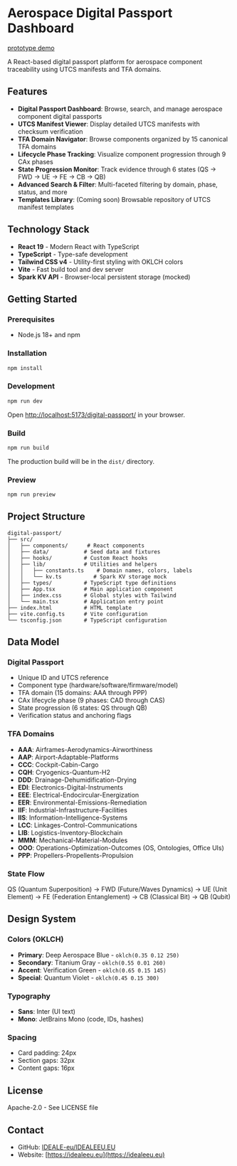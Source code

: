 # Aerospace Digital Passport Dashboard

[prototype demo](https://aerospace-digital-pa--Robbbo-T.github.app)

A React-based digital passport platform for aerospace component traceability using UTCS manifests and TFA domains.

## Features

- **Digital Passport Dashboard**: Browse, search, and manage aerospace component digital passports
- **UTCS Manifest Viewer**: Display detailed UTCS manifests with checksum verification
- **TFA Domain Navigator**: Browse components organized by 15 canonical TFA domains
- **Lifecycle Phase Tracking**: Visualize component progression through 9 CAx phases
- **State Progression Monitor**: Track evidence through 6 states (QS → FWD → UE → FE → CB → QB)
- **Advanced Search & Filter**: Multi-faceted filtering by domain, phase, status, and more
- **Templates Library**: (Coming soon) Browsable repository of UTCS manifest templates

## Technology Stack

- **React 19** - Modern React with TypeScript
- **TypeScript** - Type-safe development
- **Tailwind CSS v4** - Utility-first styling with OKLCH colors
- **Vite** - Fast build tool and dev server
- **Spark KV API** - Browser-local persistent storage (mocked)

## Getting Started

### Prerequisites

- Node.js 18+ and npm

### Installation

```bash
npm install
```

### Development

```bash
npm run dev
```

Open [http://localhost:5173/digital-passport/](http://localhost:5173/digital-passport/) in your browser.

### Build

```bash
npm run build
```

The production build will be in the `dist/` directory.

### Preview

```bash
npm run preview
```

## Project Structure

```
digital-passport/
├── src/
│   ├── components/      # React components
│   ├── data/           # Seed data and fixtures
│   ├── hooks/          # Custom React hooks
│   ├── lib/            # Utilities and helpers
│   │   ├── constants.ts    # Domain names, colors, labels
│   │   └── kv.ts          # Spark KV storage mock
│   ├── types/          # TypeScript type definitions
│   ├── App.tsx         # Main application component
│   ├── index.css       # Global styles with Tailwind
│   └── main.tsx        # Application entry point
├── index.html          # HTML template
├── vite.config.ts      # Vite configuration
└── tsconfig.json       # TypeScript configuration
```

## Data Model

### Digital Passport
- Unique ID and UTCS reference
- Component type (hardware/software/firmware/model)
- TFA domain (15 domains: AAA through PPP)
- CAx lifecycle phase (9 phases: CAD through CAS)
- State progression (6 states: QS through QB)
- Verification status and anchoring flags

### TFA Domains
- **AAA**: Airframes-Aerodynamics-Airworthiness
- **AAP**: Airport-Adaptable-Platforms
- **CCC**: Cockpit-Cabin-Cargo
- **CQH**: Cryogenics-Quantum-H2
- **DDD**: Drainage-Dehumidification-Drying
- **EDI**: Electronics-Digital-Instruments
- **EEE**: Electrical-Endocircular-Energization
- **EER**: Environmental-Emissions-Remediation
- **IIF**: Industrial-Infrastructure-Facilities
- **IIS**: Information-Intelligence-Systems
- **LCC**: Linkages-Control-Communications
- **LIB**: Logistics-Inventory-Blockchain
- **MMM**: Mechanical-Material-Modules
- **OOO**: Operations-Optimization-Outcomes (OS, Ontologies, Office UIs)
- **PPP**: Propellers-Propellents-Propulsion

### State Flow
QS (Quantum Superposition) → FWD (Future/Waves Dynamics) → UE (Unit Element) → FE (Federation Entanglement) → CB (Classical Bit) → QB (Qubit)

## Design System

### Colors (OKLCH)
- **Primary**: Deep Aerospace Blue - `oklch(0.35 0.12 250)`
- **Secondary**: Titanium Gray - `oklch(0.55 0.01 260)`
- **Accent**: Verification Green - `oklch(0.65 0.15 145)`
- **Special**: Quantum Violet - `oklch(0.45 0.15 300)`

### Typography
- **Sans**: Inter (UI text)
- **Mono**: JetBrains Mono (code, IDs, hashes)

### Spacing
- Card padding: 24px
- Section gaps: 32px
- Content gaps: 16px

## License

Apache-2.0 - See LICENSE file

## Contact

- GitHub: [IDEALE-eu/IDEALEEU.EU](https://github.com/IDEALE-eu/IDEALEEU.EU)
- Website: [https://idealeeu.eu](https://idealeeu.eu)
